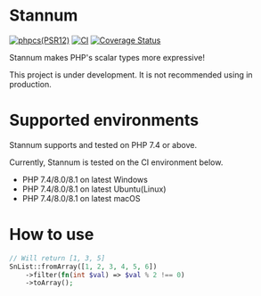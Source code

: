 # Stannum

[![phpcs(PSR12)](https://github.com/tumugin/stannum/actions/workflows/phpcs.yml/badge.svg)](https://github.com/tumugin/stannum/actions/workflows/phpcs.yml)
[![CI](https://github.com/tumugin/stannum/actions/workflows/phpunit.yml/badge.svg)](https://github.com/tumugin/stannum/actions/workflows/phpunit.yml)
[![Coverage Status](https://coveralls.io/repos/github/tumugin/stannum/badge.svg)](https://coveralls.io/github/tumugin/stannum)

Stannum makes PHP's scalar types more expressive!

This project is under development. It is not recommended using in production.

# Supported environments

Stannum supports and tested on PHP 7.4 or above.

Currently, Stannum is tested on the CI environment below.

- PHP 7.4/8.0/8.1 on latest Windows
- PHP 7.4/8.0/8.1 on latest Ubuntu(Linux)
- PHP 7.4/8.0/8.1 on latest macOS

# How to use

```php
// Will return [1, 3, 5]
SnList::fromArray([1, 2, 3, 4, 5, 6])
    ->filter(fn(int $val) => $val % 2 !== 0)
    ->toArray();
```
